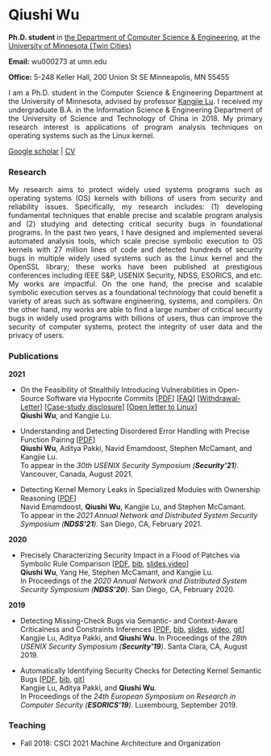
# Qiushi Wu

<strong> Ph.D. student </strong> in <span style="color:black">[the Department of Computer Science & Engineering](https://cse.umn.edu/cs)</span>, at the [University of Minnesota (Twin Cities)](https://twin-cities.umn.edu/)

<strong>Email:</strong>
wu000273 at umn.edu

<strong>Office:</strong>
5-248 Keller Hall, 200 Union St SE Minneapolis, MN 55455

<div style="text-align: justify">I am a Ph.D. student in the Computer Science & Engineering Department at the University of Minnesota, advised by professor <a href="https://www-users.cs.umn.edu/~kjlu/">Kangjie Lu</a>. I received my undergraduate B.A. in the Information Science & Engineering Department of the University of Science and Technology of China in 2018. My primary research interest is applications of program analysis techniques on operating systems such as the Linux kernel.</div> 

[Google scholar](https://scholar.google.com/citations?hl=en&user=CLHWfM4AAAAJ)  \| [CV](https://github.com/QiushiWu/QiushiWu.github.io/blob/main/cv/QSW_CV.pdf)

<!--[Link](url) and ![Image](src)-->

### Research
<div style="text-align: justify">My research aims to protect widely used systems programs such as operating systems (OS) kernels with billions of users from security and reliability issues. Specifically, my research includes:
(1) developing fundamental techniques that enable precise and scalable program analysis and
(2) studying and detecting critical security bugs in foundational programs.
In the past two years, I have designed and implemented several automated analysis tools, which scale precise symbolic execution to OS kernels with 27 million lines of code and detected hundreds of security bugs in multiple widely used systems such as the Linux kernel and the OpenSSL library; these works have been published at prestigious conferences including IEEE S&P, USENIX Security, NDSS, ESORICS, and etc. My works are impactful. On the one hand, the precise and scalable symbolic execution serves as a foundational technology that could benefit a variety of areas such as software engineering, systems, and compilers. On the other hand, my works are able to find a large number of critical security bugs in widely used programs with billions of users, thus can improve the security of computer systems, protect the integrity of user data and the privacy of users.</div> 

### Publications

<strong>2021</strong>  
* On the Feasibility of Stealthily Introducing Vulnerabilities in Open-Source Software via Hypocrite Commits \[[PDF](https://github.com/QiushiWu/QiushiWu.github.io/blob/main/papers/OpenSourceInsecurity.pdf)\] \[[FAQ](https://www-users.cs.umn.edu/~kjlu/papers/clarifications-hc.pdf)\]  \[[Withdrawal-Letter](https://www-users.cs.umn.edu/~kjlu/papers/withdrawal-letter.pdf)\]  \[[Case-study disclosure](https://www-users.cs.umn.edu/~kjlu/papers/full-disclosure.pdf)\] \[[Open letter to Linux](https://cse.umn.edu/cs/open-letter-linux-community-april-24-2021)\]  
<strong>Qiushi Wu</strong>, and Kangjie Lu.  
  
* Understanding and Detecting Disordered Error Handling with Precise Function Pairing   \[[PDF](https://github.com/QiushiWu/QiushiWu.github.io/blob/main/papers/hero.pdf)\]   
<strong>Qiushi Wu</strong>, Aditya Pakki, Navid Emamdoost, Stephen McCamant, and Kangjie Lu.  
To appear in the <em>30th USENIX Security Symposium (<strong>Security'21</strong>)</em>. Vancouver, Canada, August 2021.  

* Detecting Kernel Memory Leaks in Specialized Modules with Ownership Reasoning \[[PDF](https://github.com/QiushiWu/QiushiWu.github.io/blob/main/papers/k-meld.pdf)\]  
Navid Emamdoost, <strong>Qiushi Wu</strong>, Kangjie Lu, and Stephen McCamant.  
To appear in the <em>2021 Annual Network and Distributed System Security Symposium (<strong>NDSS'21</strong>)</em>. San Diego, CA, February 2021.  

<strong>2020</strong>  
* Precisely Characterizing Security Impact in a Flood of Patches via Symbolic Rule Comparison \[[PDF](https://github.com/QiushiWu/QiushiWu.github.io/blob/main/papers/sid.pdf), [bib](https://scholar.googleusercontent.com/scholar.bib?q=info:9lWTTIDBDbYJ:scholar.google.com/&output=citation&scisdr=CgUBG7pwENad8aVUI8k:AAGBfm0AAAAAYCRSO8n23zbgC_BEtEhSh5urzpdfrbay&scisig=AAGBfm0AAAAAYCRSOxfWshx8g-auoKwMgHElTey9DrYy&scisf=4&ct=citation&cd=-1&hl=en), [slides](https://www.ndss-symposium.org/wp-content/uploads/24419-slides.pdf),[video](https://www.youtube.com/watch?v=fpkXkvwKbZw&list=PLfUWWM-POgQu00jYI0Oou8u2JjKpPWMt9&index=3&t=0s)\]  
<strong>Qiushi Wu</strong>, Yang He, Stephen McCamant, and Kangjie Lu.  
In Proceedings of the <em>2020 Annual Network and Distributed System Security Symposium (<strong>NDSS'20</strong>)</em>. San Diego, CA, February 2020.  


<strong>2019</strong>  
* Detecting Missing-Check Bugs via Semantic- and Context-Aware Criticalness and Constraints Inferences \[[PDF](https://github.com/QiushiWu/QiushiWu.github.io/blob/main/papers/crix.pdf), [bib](https://scholar.googleusercontent.com/scholar.bib?q=info:1M8-0sRQwsgJ:scholar.google.com/&output=citation&scisdr=CgUBG7pwENad8aVXKE0:AAGBfm0AAAAAYCRRME0TfqefiIQiCyEXQamqIpPVBuKZ&scisig=AAGBfm0AAAAAYCRRMFLNxaPzoSWs3zNAx7UyguE6QzEZ&scisf=4&ct=citation&cd=-1&hl=en), [slides](https://www.usenix.org/sites/default/files/conference/protected-files/sec19_slides_lu.pdf), [video](https://www.youtube.com/watch?v=0pDNH-1pvzc), [git](https://github.com/umnsec/crix)\]   
Kangjie Lu, Aditya Pakki, and <strong>Qiushi Wu</strong>.
In Proceedings of the <em>28th USENIX Security Symposium (<strong>Security'19</strong>)</em>. Santa Clara, CA, August 2019.

* Automatically Identifying Security Checks for Detecting Kernel Semantic Bugs  \[[PDF](https://github.com/QiushiWu/QiushiWu.github.io/blob/main/papers/cheq.pdf), [bib](https://scholar.googleusercontent.com/scholar.bib?q=info:t0kKnOhcgTwJ:scholar.google.com/&output=citation&scisdr=CgUBG7pwENad8aVXz0g:AAGBfm0AAAAAYCRR10hTTByddmlanOYLIe2kUGTFUeSG&scisig=AAGBfm0AAAAAYCRR18KHA7BzEMu5n0HxuR10hZa_2T4w&scisf=4&ct=citation&cd=-1&hl=en), [git](https://github.com/umnsec/cheq)\]  
Kangjie Lu, Aditya Pakki, and <strong>Qiushi Wu</strong>.  
In Proceedings of the <em>24th European Symposium on Research in Computer Security (<strong>ESORICS'19</strong>)</em>. Luxembourg, September 2019.

### Teaching
*  Fall 2018: CSCI 2021 Machine Architecture and Organization

<!--### Experience-->

